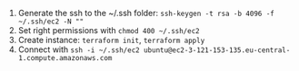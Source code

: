 1. Generate the ssh to the ~/.ssh folder: `ssh-keygen -t rsa -b 4096 -f ~/.ssh/ec2 -N ""`
2. Set right permissions with `chmod 400 ~/.ssh/ec2`
3. Create instance: `terraform init`, `terraform apply`
4. Connect with `ssh -i ~/.ssh/ec2 ubuntu@ec2-3-121-153-135.eu-central-1.compute.amazonaws.com`